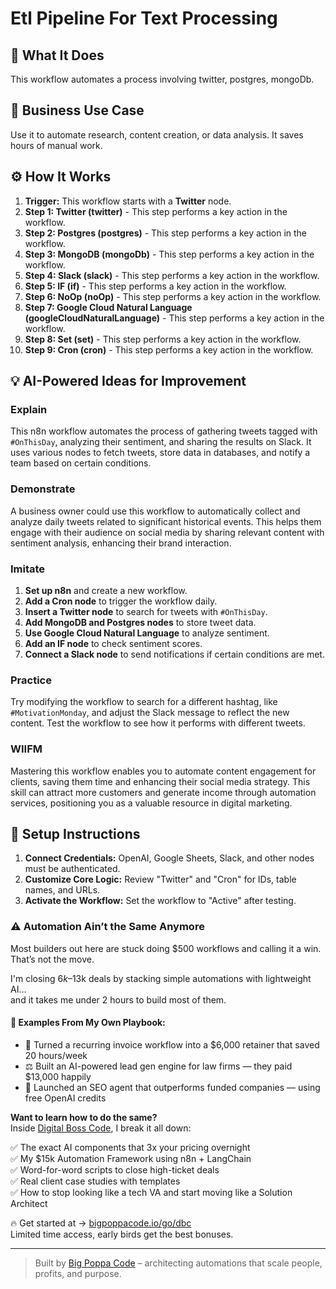 # Etl Pipeline For Text Processing

## 🚀 What It Does
This workflow automates a process involving twitter, postgres, mongoDb.

## 💼 Business Use Case
Use it to automate research, content creation, or data analysis. It saves hours of manual work.

## ⚙️ How It Works
1.  **Trigger:** This workflow starts with a **Twitter** node.
2. **Step 1: Twitter (twitter)** - This step performs a key action in the workflow.
3. **Step 2: Postgres (postgres)** - This step performs a key action in the workflow.
4. **Step 3: MongoDB (mongoDb)** - This step performs a key action in the workflow.
5. **Step 4: Slack (slack)** - This step performs a key action in the workflow.
6. **Step 5: IF (if)** - This step performs a key action in the workflow.
7. **Step 6: NoOp (noOp)** - This step performs a key action in the workflow.
8. **Step 7: Google Cloud Natural Language (googleCloudNaturalLanguage)** - This step performs a key action in the workflow.
9. **Step 8: Set (set)** - This step performs a key action in the workflow.
10. **Step 9: Cron (cron)** - This step performs a key action in the workflow.

## 💡 AI-Powered Ideas for Improvement
### Explain
This n8n workflow automates the process of gathering tweets tagged with `#OnThisDay`, analyzing their sentiment, and sharing the results on Slack. It uses various nodes to fetch tweets, store data in databases, and notify a team based on certain conditions.

### Demonstrate
A business owner could use this workflow to automatically collect and analyze daily tweets related to significant historical events. This helps them engage with their audience on social media by sharing relevant content with sentiment analysis, enhancing their brand interaction.

### Imitate
1. **Set up n8n** and create a new workflow.
2. **Add a Cron node** to trigger the workflow daily.
3. **Insert a Twitter node** to search for tweets with `#OnThisDay`.
4. **Add MongoDB and Postgres nodes** to store tweet data.
5. **Use Google Cloud Natural Language** to analyze sentiment.
6. **Add an IF node** to check sentiment scores.
7. **Connect a Slack node** to send notifications if certain conditions are met.

### Practice
Try modifying the workflow to search for a different hashtag, like `#MotivationMonday`, and adjust the Slack message to reflect the new content. Test the workflow to see how it performs with different tweets.

### WIIFM
Mastering this workflow enables you to automate content engagement for clients, saving them time and enhancing their social media strategy. This skill can attract more customers and generate income through automation services, positioning you as a valuable resource in digital marketing.

## 🔧 Setup Instructions
1. **Connect Credentials:** OpenAI, Google Sheets, Slack, and other nodes must be authenticated.
2. **Customize Core Logic:** Review "Twitter" and "Cron" for IDs, table names, and URLs.
3. **Activate the Workflow:** Set the workflow to "Active" after testing.

### ⚠️ Automation Ain’t the Same Anymore

Most builders out here are stuck doing $500 workflows and calling it a win.  
That’s not the move.  

I'm closing $6k–$13k deals by stacking simple automations with lightweight AI...  
and it takes me under 2 hours to build most of them.

#### 🧠 Examples From My Own Playbook:
- 🔁 Turned a recurring invoice workflow into a $6,000 retainer that saved 20 hours/week  
- ⚖️ Built an AI-powered lead gen engine for law firms — they paid $13,000 happily  
- 🚀 Launched an SEO agent that outperforms funded companies — using free OpenAI credits  

**Want to learn how to do the same?**  
Inside [Digital Boss Code](https://bigpoppacode.io/go/dbc), I break it all down:

✅ The exact AI components that 3x your pricing overnight  
✅ My $15k Automation Framework using n8n + LangChain  
✅ Word-for-word scripts to close high-ticket deals  
✅ Real client case studies with templates  
✅ How to stop looking like a tech VA and start moving like a Solution Architect  

🔥 Get started at → [bigpoppacode.io/go/dbc](https://bigpoppacode.io/go/dbc)  
Limited time access, early birds get the best bonuses.

---
> Built by [Big Poppa Code](https://bigpoppacode.io) – architecting automations that scale people, profits, and purpose.
